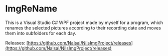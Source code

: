 # ImgReName
This is a Visual Studio C# WPF project made by myself for a program, which renames the selected pictures according to their recording date and moves them into subfolders for each day.

Releases: 
[https://github.com/Nalsai/NilsImgProject/releases](https://github.com/Nalsai/NilsImgProject/releases)
